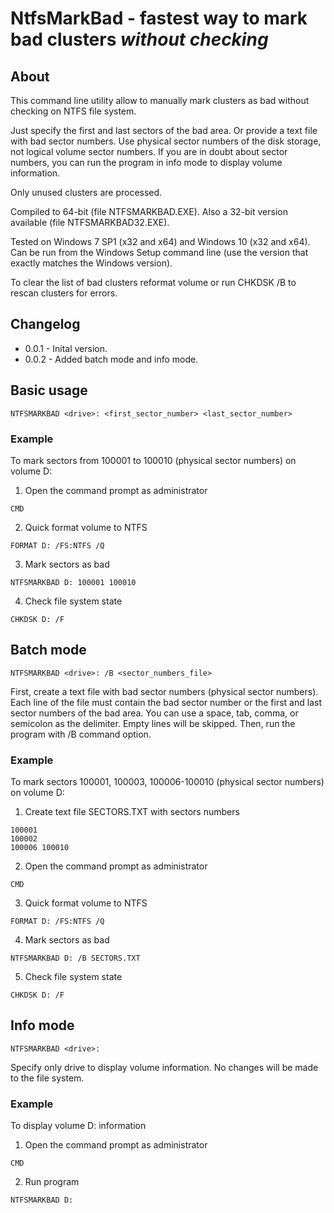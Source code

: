 # NtfsMarkBad - fastest way to mark bad clusters *without checking*

## About

This command line utility allow to manually mark clusters as bad without checking on NTFS file system.

Just specify the first and last sectors of the bad area. Or provide a text file with bad sector numbers.
Use physical sector numbers of the disk storage, not logical volume sector numbers.
If you are in doubt about sector numbers, you can run the program in info mode to display volume information.

Only unused clusters are processed. 

Compiled to 64-bit (file NTFSMARKBAD.EXE). Also a 32-bit version available (file NTFSMARKBAD32.EXE). 

Tested on Windows 7 SP1 (x32 and x64) and Windows 10 (x32 and x64). 
Can be run from the Windows Setup command line (use the version that exactly matches the Windows version). 

To clear the list of bad clusters reformat volume or run CHKDSK /B to rescan clusters for errors.

## Changelog

* 0.0.1 - Inital version.
* 0.0.2 - Added batch mode and info mode.

## Basic usage

`NTFSMARKBAD <drive>: <first_sector_number> <last_sector_number>`

### Example

To mark sectors from 100001 to 100010 (physical sector numbers) on volume D:

1) Open the command prompt as administrator

```
CMD
```

2) Quick format volume to NTFS

```
FORMAT D: /FS:NTFS /Q
```

3) Mark sectors as bad

```
NTFSMARKBAD D: 100001 100010
```

4) Check file system state

```
CHKDSK D: /F
```

## Batch mode

`NTFSMARKBAD <drive>: /B <sector_numbers_file>`

First, create a text file with bad sector numbers (physical sector numbers). 
Each line of the file must contain the bad sector number or the first and last sector numbers of the bad area.
You can use a space, tab, comma, or semicolon as the delimiter. 
Empty lines will be skipped.
Then, run the program with /B command option.

### Example

To mark sectors 100001, 100003, 100006-100010 (physical sector numbers) on volume D:

1) Create text file SECTORS.TXT with sectors numbers

```
100001
100002
100006 100010
```

2) Open the command prompt as administrator

```
CMD
```

3) Quick format volume to NTFS

```
FORMAT D: /FS:NTFS /Q
```

4) Mark sectors as bad

```
NTFSMARKBAD D: /B SECTORS.TXT
```

5) Check file system state

```
CHKDSK D: /F
```

## Info mode

`NTFSMARKBAD <drive>:`

Specify only drive to display volume information. No changes will be made to the file system.

### Example

To display volume D: information

1) Open the command prompt as administrator

```
CMD
```

2) Run program

```
NTFSMARKBAD D: 
```

